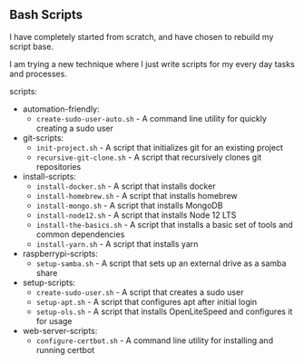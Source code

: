 ## Bash Scripts
I have completely started from scratch, and have chosen to rebuild my script base.

I am trying a new technique where I just write scripts for my every day tasks and processes.

scripts:
 - automation-friendly:
    - `create-sudo-user-auto.sh` - A command line utility for quickly creating a sudo user
 - git-scripts:
    - `init-project.sh` - A script that initializes git for an existing project
    - `recursive-git-clone.sh` - A script that recursively clones git repositories
 - install-scripts:
    - `install-docker.sh` - A script that installs docker
    - `install-homebrew.sh` - A script that installs homebrew
    - `install-mongo.sh` - A script that installs MongoDB
    - `install-node12.sh` - A script that installs Node 12 LTS
    - `install-the-basics.sh` - A script that installs a basic set of tools and common dependencies
    - `install-yarn.sh` - A script that installs yarn
 - raspberrypi-scripts:
    - `setup-samba.sh` - A script that sets up an external drive as a samba share
 - setup-scripts:
    - `create-sudo-user.sh` - A script that creates a sudo user
    - `setup-apt.sh` - A script that configures apt after initial login
    - `setup-ols.sh` - A script that installs OpenLiteSpeed and configures it for usage
 - web-server-scripts:
    - `configure-certbot.sh` - A command line utility for installing and running certbot